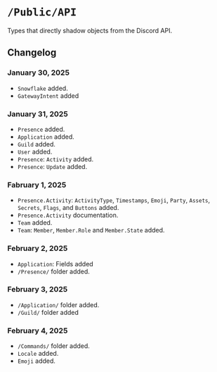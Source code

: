#  `/Public/API`

Types that directly shadow objects from the Discord API.

## Changelog

### January 30, 2025
- `Snowflake` added.
- `GatewayIntent` added

### January 31, 2025
- `Presence` added.
- `Application` added.
- `Guild` added.
- `User` added.
- `Presence`: `Activity` added.
- `Presence`: `Update` added.

### Fabruary 1, 2025
- `Presence.Activity`: `ActivityType`, `Timestamps`, `Emoji`, `Party`, `Assets`, `Secrets`, `Flags`, and `Buttons` 
added.
- `Presence.Activity` documentation.
- `Team` added.
- `Team`: `Member`, `Member.Role` and `Member.State` added.

### February 2, 2025
- `Application`: Fields added
- `/Presence/` folder added.

### February 3, 2025
- `/Application/` folder added.
- `/Guild/` folder added

### February 4, 2025
- `/Commands/` folder added.
- `Locale` added.
- `Emoji` added.
